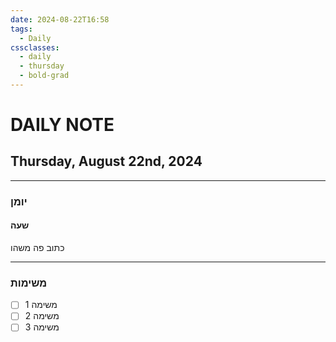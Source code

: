 ```yaml
---
date: 2024-08-22T16:58
tags:
  - Daily
cssclasses:
  - daily
  - thursday
  - bold-grad
---
```

# DAILY NOTE
## Thursday, August 22nd, 2024
***
### יומן
#### שעה
כתוב פה משהו
***
### משימות
- [ ] משימה 1
- [ ] משימה 2
- [ ] משימה 3